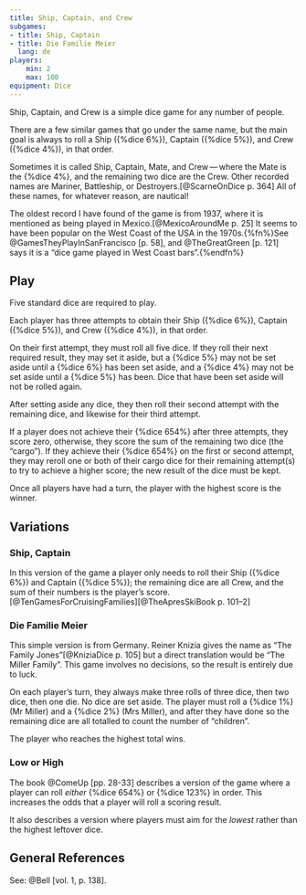 ```yaml
---
title: Ship, Captain, and Crew
subgames:
- title: Ship, Captain
- title: Die Familie Meier
  lang: de
players:
    min: 2
    max: 100
equipment: Dice
---
```


<p class="lead"><span class="aka">Ship, Captain, and Crew</span> is a simple dice game for any number of people.</p>

<!-- excerpt -->

There are a few similar games that go under the same name, but the main goal is always to roll a Ship ({%dice 6%}), Captain ({%dice 5%}), and Crew ({%dice 4%}), in that order.

Sometimes it is called <span class="aka">Ship, Captain, Mate, and Crew</span> — where the Mate is the {%dice 4%}, and the remaining two dice are the Crew. Other recorded names are <span class="aka">Mariner</span>, <span class="aka">Battleship</span>, or <span class="aka">Destroyers</span>.[@ScarneOnDice p. 364] All of these names, for whatever reason, are nautical!

The oldest record I have found of the game is from 1937, where it is mentioned as being played in Mexico.[@MexicoAroundMe p. 25] It seems to have been popular on the West Coast of the USA in the 1970s.{%fn%}See @GamesTheyPlayInSanFrancisco [p. 58], and @TheGreatGreen [p. 121] says it is a “dice game played in West Coast bars”.{%endfn%}

## Play

Five standard dice are required to play.

Each player has three attempts to obtain their Ship ({%dice 6%}), Captain ({%dice 5%}), and Crew ({%dice 4%}), in that order.

On their first attempt, they must roll all five dice. If they roll their next required result, they may set it aside, but a {%dice 5%} may not be set aside until a {%dice 6%} has been set aside, and a {%dice 4%} may not be set aside until a {%dice 5%} has been. Dice that have been set aside will not be rolled again.

After setting aside any dice, they then roll their second attempt with the remaining dice, and likewise for their third attempt. 

If a player does not achieve their {%dice 654%} after three attempts, they score zero, otherwise, they score the sum of the remaining two dice (the “cargo”). If they achieve their {%dice 654%} on the first or second attempt, they may reroll one or both of their cargo dice for their remaining attempt(s) to try to achieve a higher score; the new result of the dice must be kept.

Once all players have had a turn, the player with the highest score is the winner.

## Variations

### <span class="aka">Ship, Captain</span>

In this version of the game a player only needs to roll their Ship ({%dice 6%}) and Captain ({%dice 5%}); the remaining dice are all Crew, and the sum of their numbers is the player’s score.[@TenGamesForCruisingFamilies][@TheApresSkiBook p. 101–2]

### <span lang="de" class="aka">Die Familie Meier</span>

This simple version is from Germany. Reiner Knizia gives the name as “<span class="aka">The Family Jones</span>”[@KniziaDice p. 105] but a direct translation would be “<span class="aka">The Miller Family</span>”. This game involves no decisions, so the result is entirely due to luck.

On each player’s turn, they always make three rolls of three dice, then two dice, then one die. No dice are set aside. The player must roll a {%dice 1%} (Mr Miller) and a {%dice 2%} (Mrs Miller), and after they have done so the remaining dice are all totalled to count the number of “children”.

The player who reaches the highest total wins.

### Low or High

The book @ComeUp [pp. 28-33] describes a version of the game where a player can roll _either_ {%dice 654%} or {%dice 123%} in order. This increases the odds that a player will roll a scoring result.

It also describes a version where players must aim for the _lowest_ rather than the highest leftover dice.

## General References

See: @Bell [vol. 1, p. 138].
